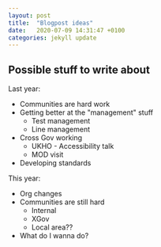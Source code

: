```yaml
---
layout: post
title:  "Blogpost ideas"
date:   2020-07-09 14:31:47 +0100
categories: jekyll update
---
```

## Possible stuff to write about

Last year:
- Communities are hard work
- Getting better at the "management" stuff
    - Test management
    - Line management
- Cross Gov working
    - UKHO - Accessibility talk
    - MOD visit
- Developing standards


This year:
- Org changes
- Communities are still hard
    - Internal
    - XGov
    - Local area??
- What do I wanna do?